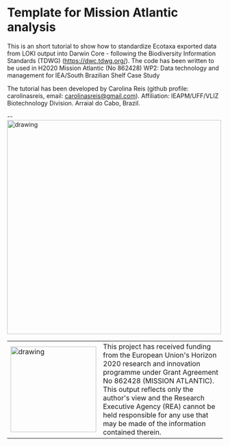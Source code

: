 # Template for Mission Atlantic analysis

This is an short tutorial to show how to standardize Ecotaxa exported data from LOKI output into Darwin Core - following the Biodiversity Information Standards (TDWG) (https://dwc.tdwg.org/). The code has been written to be used in H2020 Mission Atlantic (No 862428) WP2: Data technology and management for IEA/South Brazilian Shelf Case Study

The tutorial has been developed by Carolina Reis (github profile: carolinasreis, email: carolinasreis@gmail.com). Affiliation: IEAPM/UFF/VLIZ Biotechnology Division. Arraial do Cabo, Brazil.

--
<img src="https://d33wubrfki0l68.cloudfront.net/3c7a986788206cd92394530e349a3a7c1ac17036/bcbea/logo.png" alt="drawing" width="500"/>

<table>
  <tr>
<td><img src="https://d33wubrfki0l68.cloudfront.net/8a5238b8d18dd86c0b02e452f791716943f9b30d/58bd9/eu-flag.png" alt="drawing" width="200" style="vertical-align:middle"/></td>
    <td> This project has received funding from the European Union's Horizon 2020 research and innovation programme under Grant Agreement No 862428 (MISSION ATLANTIC). This output reflects only the author's view and the Research Executive Agency (REA) cannot be held responsible for any use that may be made of the information contained therein.</td>
      </tr>
      </table>
      
